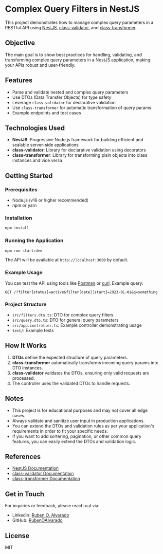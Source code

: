 

# Complex Query Filters in NestJS

This project demonstrates how to manage complex query parameters in a RESTful API using [NestJS](https://nestjs.com/), [class-validator](https://github.com/typestack/class-validator), and [class-transformer](https://github.com/typestack/class-transformer).

## Objective

The main goal is to show best practices for handling, validating, and transforming complex query parameters in a NestJS application, making your APIs robust and user-friendly.

## Features

- Parse and validate nested and complex query parameters
- Use DTOs (Data Transfer Objects) for type safety
- Leverage `class-validator` for declarative validation
- Use `class-transformer` for automatic transformation of query params
- Example endpoints and test cases

## Technologies Used

- **NestJS**: Progressive Node.js framework for building efficient and scalable server-side applications
- **class-validator**: Library for declarative validation using decorators
- **class-transformer**: Library for transforming plain objects into class instances and vice versa

## Getting Started

### Prerequisites
- Node.js (v16 or higher recommended)
- npm or yarn

### Installation

```bash
npm install
```

### Running the Application

```bash
npm run start:dev
```

The API will be available at `http://localhost:3000` by default.

### Example Usage

You can test the API using tools like [Postman](https://www.postman.com/) or [curl](https://curl.se/). Example query:

```
GET /?filter[status]=active&filter[date][start]=2023-01-01&q=something
```

### Project Structure

- `src/filters.dto.ts`: DTO for complex query filters
- `src/query.dto.ts`: DTO for general query parameters
- `src/app.controller.ts`: Example controller demonstrating usage
- `test/`: Example tests

## How It Works

1. **DTOs** define the expected structure of query parameters.
2. **class-transformer** automatically transforms incoming query params into DTO instances.
3. **class-validator** validates the DTOs, ensuring only valid requests are processed.
4. The controller uses the validated DTOs to handle requests.

## Notes

- This project is for educational purposes and may not cover all edge cases.
- Always validate and sanitize user input in production applications.
- You can extend the DTOs and validation rules as per your application's requirements in order to fit your specific needs.
- If you want to add sortering, pagination, or other common query features, you can easily extend the DTOs and validation logic.

## References

- [NestJS Documentation](https://docs.nestjs.com/)
- [class-validator Documentation](https://github.com/typestack/class-validator)
- [class-transformer Documentation](https://github.com/typestack/class-transformer)

## Get in Touch

For inquiries or feedback, please reach out via:

- Linkedin: [Ruben O. Alvarado](https://www.linkedin.com/in/ruben-alvarado-molina-9020010)
- GitHub: [RubenOAlvarado](https://github.com/RubenOAlvarado)

## License

MIT

